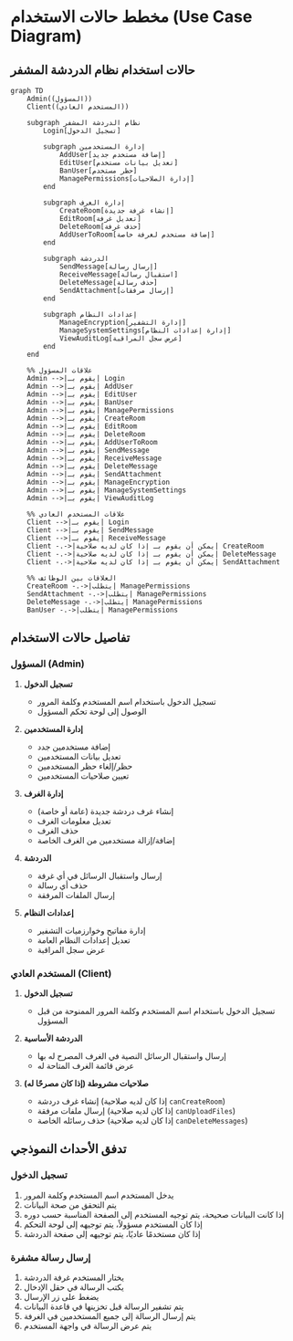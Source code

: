 
# مخطط حالات الاستخدام (Use Case Diagram)

## حالات استخدام نظام الدردشة المشفر

```mermaid
graph TD
    Admin((المسؤول))
    Client((المستخدم العادي))
    
    subgraph نظام الدردشة المشفر
        Login[تسجيل الدخول]
        
        subgraph إدارة المستخدمين
            AddUser[إضافة مستخدم جديد]
            EditUser[تعديل بيانات مستخدم]
            BanUser[حظر مستخدم]
            ManagePermissions[إدارة الصلاحيات]
        end
        
        subgraph إدارة الغرف
            CreateRoom[إنشاء غرفة جديدة]
            EditRoom[تعديل غرفة]
            DeleteRoom[حذف غرفة]
            AddUserToRoom[إضافة مستخدم لغرفة خاصة]
        end
        
        subgraph الدردشة
            SendMessage[إرسال رسالة]
            ReceiveMessage[استقبال رسالة]
            DeleteMessage[حذف رسالة]
            SendAttachment[إرسال مرفقات]
        end
        
        subgraph إعدادات النظام
            ManageEncryption[إدارة التشفير]
            ManageSystemSettings[إدارة إعدادات النظام]
            ViewAuditLog[عرض سجل المراقبة]
        end
    end
    
    %% علاقات المسؤول
    Admin -->|يقوم بـ| Login
    Admin -->|يقوم بـ| AddUser
    Admin -->|يقوم بـ| EditUser
    Admin -->|يقوم بـ| BanUser
    Admin -->|يقوم بـ| ManagePermissions
    Admin -->|يقوم بـ| CreateRoom
    Admin -->|يقوم بـ| EditRoom
    Admin -->|يقوم بـ| DeleteRoom
    Admin -->|يقوم بـ| AddUserToRoom
    Admin -->|يقوم بـ| SendMessage
    Admin -->|يقوم بـ| ReceiveMessage
    Admin -->|يقوم بـ| DeleteMessage
    Admin -->|يقوم بـ| SendAttachment
    Admin -->|يقوم بـ| ManageEncryption
    Admin -->|يقوم بـ| ManageSystemSettings
    Admin -->|يقوم بـ| ViewAuditLog
    
    %% علاقات المستخدم العادي
    Client -->|يقوم بـ| Login
    Client -->|يقوم بـ| SendMessage
    Client -->|يقوم بـ| ReceiveMessage
    Client -.->|يمكن أن يقوم بـ إذا كان لديه صلاحية| CreateRoom
    Client -.->|يمكن أن يقوم بـ إذا كان لديه صلاحية| DeleteMessage
    Client -.->|يمكن أن يقوم بـ إذا كان لديه صلاحية| SendAttachment
    
    %% العلاقات بين الوظائف
    CreateRoom -.->|يتطلب| ManagePermissions
    SendAttachment -.->|يتطلب| ManagePermissions
    DeleteMessage -.->|يتطلب| ManagePermissions
    BanUser -.->|يتطلب| ManagePermissions
```

## تفاصيل حالات الاستخدام

### المسؤول (Admin)

1. **تسجيل الدخول**
   - تسجيل الدخول باستخدام اسم المستخدم وكلمة المرور
   - الوصول إلى لوحة تحكم المسؤول

2. **إدارة المستخدمين**
   - إضافة مستخدمين جدد
   - تعديل بيانات المستخدمين
   - حظر/إلغاء حظر المستخدمين
   - تعيين صلاحيات المستخدمين

3. **إدارة الغرف**
   - إنشاء غرف دردشة جديدة (عامة أو خاصة)
   - تعديل معلومات الغرف
   - حذف الغرف
   - إضافة/إزالة مستخدمين من الغرف الخاصة

4. **الدردشة**
   - إرسال واستقبال الرسائل في أي غرفة
   - حذف أي رسالة
   - إرسال الملفات المرفقة

5. **إعدادات النظام**
   - إدارة مفاتيح وخوارزميات التشفير
   - تعديل إعدادات النظام العامة
   - عرض سجل المراقبة

### المستخدم العادي (Client)

1. **تسجيل الدخول**
   - تسجيل الدخول باستخدام اسم المستخدم وكلمة المرور الممنوحة من قبل المسؤول

2. **الدردشة الأساسية**
   - إرسال واستقبال الرسائل النصية في الغرف المصرح له بها
   - عرض قائمة الغرف المتاحة له

3. **صلاحيات مشروطة (إذا كان مصرحًا له)**
   - إنشاء غرف دردشة (إذا كان لديه صلاحية `canCreateRoom`)
   - إرسال ملفات مرفقة (إذا كان لديه صلاحية `canUploadFiles`)
   - حذف رسائله الخاصة (إذا كان لديه صلاحية `canDeleteMessages`)

## تدفق الأحداث النموذجي

### تسجيل الدخول
1. يدخل المستخدم اسم المستخدم وكلمة المرور
2. يتم التحقق من صحة البيانات
3. إذا كانت البيانات صحيحة، يتم توجيه المستخدم إلى الصفحة المناسبة حسب دوره
4. إذا كان المستخدم مسؤولاً، يتم توجيهه إلى لوحة التحكم
5. إذا كان مستخدمًا عاديًا، يتم توجيهه إلى صفحة الدردشة

### إرسال رسالة مشفرة
1. يختار المستخدم غرفة الدردشة
2. يكتب الرسالة في حقل الإدخال
3. يضغط على زر الإرسال
4. يتم تشفير الرسالة قبل تخزينها في قاعدة البيانات
5. يتم إرسال الرسالة إلى جميع المستخدمين في الغرفة
6. يتم عرض الرسالة في واجهة المستخدم
